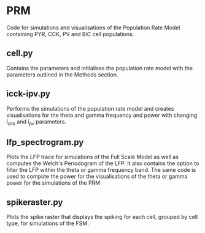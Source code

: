 # PRM
Code for simulations and visualisations of the Population Rate Model containing PYR, CCK, PV and BiC cell populations.

## cell.py
Contains the parameters and initialises the population rate model with the parameters outlined in the Methods section.

## icck-ipv.py 
Performs the simulations of the population rate model and creates visualisations for the theta and gamma frequency and power with changing $i_{cck}$ and $i_{pv}$ parameters. 

## lfp_spectrogram.py
Plots the LFP trace for simulations of the Full Scale Model as well as computes the Welch's Periodogram of the LFP. It also contains the option to filter the LFP within the theta or gamma frequency band. The same code is used to compute the power for the visualisations of the theta or gamma power for the simulations of the PRM

## spikeraster.py
Plots the spike raster that displays the spiking for each cell, grouped by cell type, for simulations of the FSM. 
